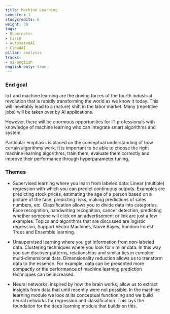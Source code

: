 ```yaml
---
title: Machine Learning
semester: 1
studycredits: 6
weight: 30
tags:
- Kubernetes
- CI/CD
- AutomatedAI
- CloudAI
pillar: analysis
tracks:
- ai-english
english-only: true
---
```


### End goal
IoT and machine learning are the driving forces of the fourth industrial revolution that is rapidly transforming the world as we know it today. This will inevitably lead to a (nature) shift in the labor market. Many (repetitive jobs) will be taken over by AI applications. 

However, there will be enormous opportunities for IT professionals with knowledge of machine learning who can integrate smart algorithms and system.

Particular emphasis is placed on the conceptual understanding of how certain algorithms work. It is important to be able to choose the right machine learning algorithms, train them, evaluate them correctly and improve their performance through hyperparameter tuning.

### Themes
- Supervised learning where you learn from labeled data: Linear (multiple) regression with which you can predict continuous outputs. Examples are predicting stock prices, estimating the age of a person based on a picture of the face, predicting risks, making predictions of sales numbers, etc. Classification allows you to divide data into categories. Face recognition, handwriting recognition, cancer detection, predicting whether someone will click on an advertisement or link are just a few examples. Topics and algorithms that are discussed are logistic regression, Support Vector Machines, Naive Bayes, Random Forest Trees and Ensemble learning.
 
- Unsupervised learning where you get information from non-labeled data. Clustering techniques where you look for similar data. In this way you can discover patterns, relationships and similarities in complex multi-dimensional data. Dimensionality reduction allows us to transform data to the essence. For example, data can be presented more compactly or the performance of machine learning prediction techniques can be increased.
 
- Neural networks, inspired by how the brain works, allow us to extract insights from data that until recently were not possible. In the machine learning module we look at its conceptual functioning and we build neural networks for regression and classification. This lays the foundation for the deep learning module that builds on this.